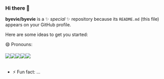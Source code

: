 ### Hi there 👋

**byevie/byevie** is a ✨ _special_ ✨ repository because its `README.md` (this file) appears on your GitHub profile.

Here are some ideas to get you started:

<!-- - 🔭 I’m currently working on ...
- 🌱 I’m currently learning ...
- 👯 I’m looking to collaborate on ...
- 🤔 I’m looking for help with ...
- 💬 Ask me about ...
- 📫 How to reach me: ... -->
😄 Pronouns: <h6><img src="https://img.shields.io/badge/PhotoShop-white?style=for-the-badge&logo=Adobe Photoshop&logoColor=31A8FF"/><img src="https://img.shields.io/badge/Illustrator-white?style=for-the-badge&logo=Adobe Illustrator&logoColor=FF9A00"/><img src="https://img.shields.io/badge/HTML-white?style=for-the-badge&logo=HTML5&logoColor=E34F26"/><img src="https://img.shields.io/badge/CSS-white?style=for-the-badge&logo=CSS3&logoColor=1572B6"/><img src="https://img.shields.io/badge/JavaScript-white?style=for-the-badge&logo=JavaScript&logoColor=F7DF1E"/></h6>
- ⚡ Fun fact: ...
